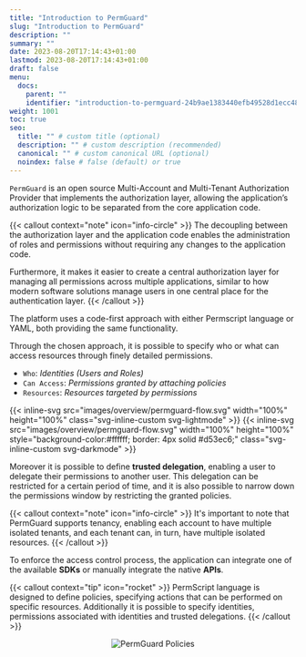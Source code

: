 ```yaml
---
title: "Introduction to PermGuard"
slug: "Introduction to PermGuard"
description: ""
summary: ""
date: 2023-08-20T17:14:43+01:00
lastmod: 2023-08-20T17:14:43+01:00
draft: false
menu:
  docs:
    parent: ""
    identifier: "introduction-to-permguard-24b9ae1383440efb49528d1ecc48ab03"
weight: 1001
toc: true
seo:
  title: "" # custom title (optional)
  description: "" # custom description (recommended)
  canonical: "" # custom canonical URL (optional)
  noindex: false # false (default) or true
---
```

`PermGuard` is an open source Multi-Account and Multi-Tenant Authorization Provider that implements the authorization layer, allowing the application’s authorization logic to be separated from the core application code.

{{< callout context="note" icon="info-circle" >}}
The decoupling between the authorization layer and the application code enables the administration of roles and permissions without requiring any changes to the application code.

Furthermore, it makes it easier to create a central authorization layer for managing all permissions across multiple applications, similar to how modern software solutions manage users in one central place for the authentication layer.
{{< /callout >}}

The platform uses a code-first approach with either Permscript language or YAML, both providing the same functionality.

Through the chosen approach, it is possible to specify who or what can access resources through finely detailed permissions.

- `Who`: *Identities (Users and Roles)*
- `Can Access`: *Permissions granted by attaching policies*
- `Resources`: *Resources targeted by permissions*

{{< inline-svg src="images/overview/permguard-flow.svg" width="100%" height="100%" class="svg-inline-custom svg-lightmode" >}}
{{< inline-svg src="images/overview/permguard-flow.svg" width="100%" height="100%" style="background-color:#ffffff; border: 4px solid #d53ec6;"  class="svg-inline-custom svg-darkmode" >}}

Moreover it is possible to define **trusted delegation**, enabling a user to delegate their permissions to another user. This delegation can be restricted for a certain period of time, and it is also possible to narrow down the permissions window by restricting the granted policies.

{{< callout context="note" icon="info-circle" >}}
It's important to note that PermGuard supports tenancy, enabling each account to have multiple isolated tenants, and each tenant can, in turn, have multiple isolated
resources.
{{< /callout >}}

To enforce the access control process, the application can integrate one of the available **SDKs** or manually integrate the native **APIs**.

{{< callout context="tip" icon="rocket" >}}
PermScript language is designed to define policies, specifying actions that can be performed on specific resources. Additionally it is possible to specify identities, permissions associated with identities and trusted delegations.
{{< /callout >}}

<div style="text-align: center">
  <img alt="PermGuard Policies" src="/images/overview/vscode-screenshot.png"/>
</div>
